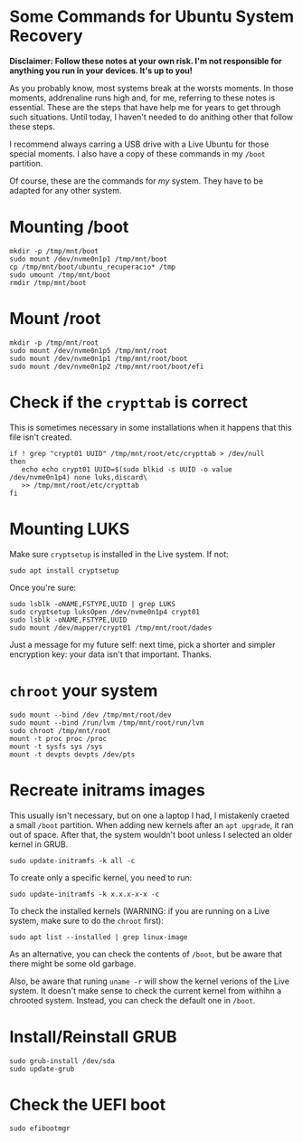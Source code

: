 # Some Commands for Ubuntu System Recovery

**Disclaimer: Follow these notes at your own risk. I'm not responsible for anything you run in your devices. It's up to you!**

As you probably know, most systems break at the worsts moments. In those moments, addrenaline runs high and, for me, referring to these notes is essential. These are the steps that have help me for years to get through such situations. Until today, I haven't needed to do anithing other that follow these steps.

I recommend always carring a USB drive with a Live Ubuntu for those special moments. I also have a copy of these commands in my `/boot` partition.

Of course, these are the commands for *my* system. They have to be adapted for any other system.

# Mounting /boot 

    mkdir -p /tmp/mnt/boot
    sudo mount /dev/nvme0n1p1 /tmp/mnt/boot
    cp /tmp/mnt/boot/ubuntu_recuperacio* /tmp
    sudo umount /tmp/mnt/boot
    rmdir /tmp/mnt/boot

# Mount /root 

    mkdir -p /tmp/mnt/root
    sudo mount /dev/nvme0n1p5 /tmp/mnt/root
    sudo mount /dev/nvme0n1p1 /tmp/mnt/root/boot
    sudo mount /dev/nvme0n1p2 /tmp/mnt/root/boot/efi

# Check if the `crypttab` is correct

This is sometimes necessary in some installations when it happens that this file isn't created.

    if ! grep "crypt01 UUID" /tmp/mnt/root/etc/crypttab > /dev/null
    then 
       echo echo crypt01 UUID=$(sudo blkid -s UUID -o value /dev/nvme0n1p4) none luks,discard\
       >> /tmp/mnt/root/etc/crypttab 
    fi

# Mounting LUKS 

Make sure `cryptsetup` is installed in the Live system. If not:

    sudo apt install cryptsetup

Once you're sure:

    sudo lsblk -oNAME,FSTYPE,UUID | grep LUKS
    sudo cryptsetup luksOpen /dev/nvme0n1p4 crypt01
    sudo lsblk -oNAME,FSTYPE,UUID 
    sudo mount /dev/mapper/crypt01 /tmp/mnt/root/dades

Just a message for my future self: next time, pick a shorter and simpler encryption key: your data isn't that important. Thanks.

# `chroot` your system
    
    sudo mount --bind /dev /tmp/mnt/root/dev
    sudo mount --bind /run/lvm /tmp/mnt/root/run/lvm
    sudo chroot /tmp/mnt/root
    mount -t proc proc /proc
    mount -t sysfs sys /sys
    mount -t devpts devpts /dev/pts

# Recreate initrams images

This usually isn't necessary, but on one a laptop I had, I mistakenly craeted a small `/boot` partition. When adding new kernels after an `apt upgrade`, it ran out of space. After that, the system wouldn't boot unless I selected an older kernel in GRUB.

    sudo update-initramfs -k all -c

To create only a specific kernel, you need to run:

    sudo update-initramfs -k x.x.x-x-x -c

To check the installed kernels (WARNING: if you are running on a Live system, make sure to do the `chroot` first):

    sudo apt list --installed | grep linux-image 

As an alternative, you can check the contents of `/boot`, but be aware that there might be some old garbage.

Also, be aware that runing `uname -r` will show the kernel verions of the Live system. It doesn't make sense to check the current kernel from withihn a chrooted system. Instead, you can check the default one in `/boot`.

# Install/Reinstall GRUB

    sudo grub-install /dev/sda
    sudo update-grub

# Check the UEFI boot 

    sudo efibootmgr
